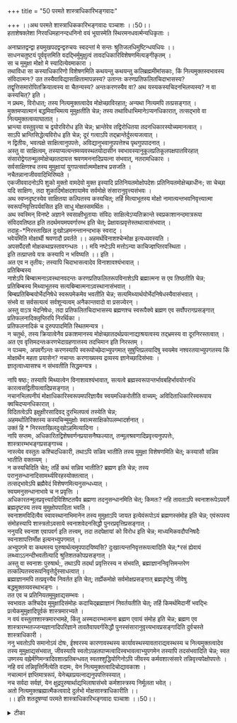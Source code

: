 +++
title = "50 परमते शास्त्राधिकारिभङ्गवादः"

+++
।।अथ परमते शास्त्राधिककारिभङ्गवादः पञ्चाशः ।।50।।  
हताशेषक्लेशा निरवधिमहानन्दधनिनो वयं भूयास्मेति स्थिरमनधवर्त्मन्यधिकृताः ।  

अनाघ्रातद्वन्द्वा हयमुखपदद्वन्द्वरुचयः स्वदन्तां मे सन्तः श्रुतिजलधिमुष्टिन्धयधियः ।।  
साधनचतुष्टयं पूर्ववृत्तमिति वदद्भिर्मुमुक्षुत्वं तावदधिकारिविशेषणमित्यङ्गीकृतम् ।  
सा च मुमुक्षा मोक्षो मे स्यादित्येवमाकारा ।  
तथाविधा सा कस्याधिकारिणो विशेषणमिति कथयन्तु कथयन्तु कलिब्रह्ममीमांसकाः, किं नित्यमुक्तस्वभावस्य संविदात्मनः? उत तस्यैवाविद्यासाक्षितामापन्नस्य? उतान्तः करणप्रतिफलितचिदाभासस्य? तद्वृत्तिसमारोपितक्रियात्वस्य वा चैतन्यस्य? अन्तःकरणस्यैव वा? अथ यस्यकस्यचिदनभिलप्यस्य? न वा कस्यचित्? इति ।  
न प्रथमः, विरोधात्; तस्य नित्यमुक्तत्वादेव मोक्षेच्छाविरहात्; अन्यथा नित्यमपि तत्प्रसङ्गात् ।  
मुक्तमप्यात्मानं बद्धमिवाभिमत्य मुमुक्षतीति चेन्न; तस्य तथाविधाभिमानेऽप्यनधिकारात्, तत्सद्भावे वा नित्यमुक्तत्वव्याघातात् ।  
भ्रान्त्या वस्तुवृत्त्या च द्वयोरविरोध इति चेन्न; भ्रान्तेरेव तद्विरोधितया तदनधिकारस्योच्यमानत्वात् ।  
साऽपि भ्रान्तिसिद्धेत्यविरोध इति चेन्न; दूरं गत्वाऽपि तद्भ्रान्तेर्दुस्त्यजत्वात् ।  
न द्वितीयः, भवत्पक्षे साक्षित्वानुपपत्तेः, अविद्यानुभवानुपपत्तेश्च पृथगुपपादनात् ।  
अस्तु वा साक्षित्वम्, तस्याप्यत्यन्तमव्यवस्थतयोदासीन स्वभावस्यानुकूलप्रतिकूलपक्षपातविरहात् संसारोद्वेगतन्मूलमोक्षेच्छातदायत्त श्रवणमननादिप्रयत्ना संभवात्, नतरामधिकारः ।  
सर्वसाक्षिणश्च तस्य मुमुक्षायां युगपत्सर्वात्ममोक्षश्च प्रसजति ।  
नचैतन्नानाजीववादिभिरिष्यते ।  
एकजीववादनोऽपि शुको मुक्तो वामदेवो मुक्त इस्यादि प्रतिनियतमोक्षोपदेशः प्रतिनियतमोक्षेच्छाधीनः; सा चेच्छा यदि साक्षिणः, तदा शुकादिमोक्षदशायामेव सर्वमोक्षे संसारानुवृत्त्यसंभवः ।  
अथ स्वप्नदृष्टस्येव साक्षितया कल्पितस्य कस्यचित्; तर्हि मित्याभूतस्य मोक्षो नामात्यन्तभवनिवृत्त्यात्मा स्वरूपनिवृत्तिपर्यवसित इति साधु मोक्षस्समर्थितः ।  
अथ स्वस्मिन् विनष्टे अज्ञाने स्वसाक्षीभूतायाः संविदः साक्षित्वेऽप्यतिक्रान्ते स्वप्रकाशानन्दमात्ररूपा संविदवतिष्ठत इति तदर्थमयमपवर्गारम्भ इति चेत्; प्रेक्षावत्प्रवृत्तेस्तथात्वासंभवात् ।  
तदाहुः-\*निरस्ताखिल दुःखोऽहमनन्तानन्दभाक् स्वराट् ।  
भवेयमिति मोक्षार्थी श्रवणादौ प्रवर्तते ।। अहमर्थविनाशश्चेन्मोक्ष इत्यध्यवस्यति ।  
अपसर्पेदसौ मोक्षकथाप्रस्तावगन्धतः ।। मयि नष्टेऽपि मत्तोऽन्या काचिज्ज्ञप्तिरवस्थिता ।  
इति तत्प्राप्तये यत्रः कस्यापि न भविष्यति ।। इति ।  
अत एव न तृतीयः; तस्यापि चिदाभासत्वादेव विनाशावश्यंभावात् ।  
प्रतिबिम्बस्य   
नाशेऽपि बिम्बात्मनाऽवस्थानवदन्तः करणप्रतिफलितरूपविनाशेऽपि ब्रह्मात्मना स एव तिष्ठतीति चेन्न; प्रतिबिम्बस्य मिथ्याभूतस्य सत्यबिम्बात्मनाऽवस्थानासंभवात् ।  
बिम्बप्रतिबिम्बयोर्भेदनिषेधे स्वरूपमेकमेव भवतीति चेन्न; सत्यमिथ्यार्थयोर्भेदनिषेधस्यैवासंभवात् ।  
संभवे वा सर्वसत्यत्वं सर्वशून्यत्वम् अनैकान्तवादो वा प्रसज्येरन् ।  
अस्तु वाऽत्र भेदनिषेधः, तदा प्रतिफलितचिदाभासस्य ब्रह्मणश्च स्वरूपैक्ये ब्रह्मण एव सर्वोपरागप्रसङ्गात् प्रतिफलनादिक्लृप्तिरपि निरर्थिका ।  
प्रतिफलनादिकं च दुरुपपादमिति स्थितमन्यत्र ।  
न चतुर्थः, तस्य क्रियात्वेनैव प्रकाशमानस्य मोक्षेच्छातदर्थप्रयत्नाद्याश्रयत्वस्य तद्भ्रमस्य वा दूरनिरस्तत्वात् ।  
अत एव वृत्तिमदन्तःकरणभेदाग्रहणात्तस्य तदभिमान इति निरस्तम् ।  
न पञ्चमः, अपवर्गेऽन्तः करणस्यापि स्वरूपोच्छेदाभ्युपगमात् सुषुप्तिप्रलयादिषु स्वयमेव नश्वरतयाभ्युपगतस्य किं मोक्षार्थेन महता प्रयासेन? नचान्तः करणाख्यस्य द्रव्यस्य ज्ञानेच्छादिसंभवः ।  
ज्ञातृत्वाध्यासश्च न संभवतीति सिद्धमन्यत्र ।  

नापि षष्ठः; तस्यापि मिथ्यात्वेन विनाशावश्यंभावात्, सत्यत्वे ब्रह्मस्वरूपान्तर्भावबहिर्भावयोरनधि कारत्वसद्वितीयत्वादिप्रसङ्गात् ।  
नचानभिलपनीयं मोक्षाधिकारिस्वरूपमपरिज्ञायैव स्वयमधिकरोतीति वाच्यम्; अविदिताधिकारिस्वरूपाय क्वचिदप्यनधिकारात् ।  
विदितत्वेऽपि इक्षुक्षीरसादिवद् दुरभिलपत्वं तस्येति चेन्न;   
अहमर्थातिरिक्तस्य कस्यचिन्मुमुक्षोः स्वात्मसाक्षिकोपलम्भादर्शनात् ।  
उक्तं हि \* निरस्ताखिलदुःखोऽहमित्यादिना ।  
नापि सप्तमः, अधिकारितद्विशेषवर्णनप्रयासनैष्फल्यात्, तन्मूलश्रवणादिप्रवृत्त्यनुपपत्तेः, शास्त्रारम्भभङ्गप्रसङ्गाच्च ।  
नास्त्येव वस्तुतः कश्चिदधिकारी, तथाऽपि सन्निव भातीति तस्य मुमुक्षा विशेषणमिति चेत्; कस्यासौ सन्निव भातीति वक्तव्यम् ।  
न कस्यचिदिति चेत्; तर्हि कथं सन्निव भातीति? ब्रह्मण इति चेन्न; तस्य परानुसन्धानादिसामर्थ्यविरहस्योक्तत्वात् ।  
तत्सद्भावेऽपि ब्रह्मैवेदं विशेषणमित्यनुसन्धध्यात् ।  
स्वयमनुसन्धानाभावे च न प्रवृत्तिः ।  
अधिकारतन्मूलप्रवृत्त्यादिविशिष्टतयैव ब्रह्मणा तदनुसन्धानमिति चेत्; किमतः? नहि तावताऽपि स्वनाशरूपेऽपवर्गे ब्रह्मदृष्टस्य तस्य मुमुक्षोपपादिता भवति ।  
स्वनाशमविदित्वैव स्वावस्थानाभिमानेन तस्य मुमुक्षाऽपि जायत इत्येवंरूपोऽयं ब्रह्मणस्संमोह इति चेन्न; एवंरूपस्य संमोहस्यापि शास्त्रतोऽवसाये स्वनाशवेदनसिद्धौ पुनरप्रवृत्तिप्रसङ्गात् ।  
ननुयदि स्वनाश एवापवर्ग इति तत्त्वम्, तदा तदपेक्षायां को विरोध इति चेन्न; माध्यमिकवदौपनिषदैः स्वनाशापत्तिर्मोक्ष इत्यनभ्युपगमात् ।  
अभ्युपगमे वा कथमस्य पुरुषार्थत्वमुपपादयिष्यसि? दुःखात्यन्तनिवृत्तरूपत्वादिति चेन्न;\*रसं ह्येवायं   
लब्ध्वाऽऽनन्दीभवतीत्यादि श्रुतिशतकोपप्रसङ्गात् ।  
अस्तु वा स्वनाशः पुरुषार्थ;, तथाऽपि तदर्था प्रवृत्तिरस्य न संभवति, ब्रह्माज्ञाननिवृत्तिमन्तरेण तत्कल्पितस्वरूपनिवृत्तेर्दुस्साधत्वात् ।  
ब्रह्माज्ञानमपि तत्प्रवृत्त्यैव निवर्तत इति चेत्; तर्ह्येकमोक्षे सर्वमोक्षप्रसङ्गात् ब्रह्मदृष्टेषु जीवेषु बद्धमुक्तव्यवस्थाभङ्गः ।  
तत एव च प्रतिनियतमुमुक्षाद्यसम्भवः ।  
स्वभावतः कश्चिदेव मुमुक्षादिसंमोहः कदाचिद्ब्रह्माज्ञानं निवर्तयतीति चेत्; तर्हि किमर्थमिदानीं भवद्भिः प्रत्येकमुमुक्षादिपूर्वकं शास्त्रमारभ्यते ।  
न वयं वस्तुतश्शास्त्रमारभामहे, किंतु अस्मदारम्भात्मना ब्रह्मण एवायं संमोह इति चेन्न; ब्रह्मण एव शास्त्रारम्भतज्जन्यज्ञानादिपरिज्ञाने तावतैवापवर्गसिद्धौ पुनस्संसारानुवृत्त्यभावप्रसङ्गादिति दुर्वचस्ते शास्त्राधिकारी ।  
ननु भवतोऽपि समानोऽयं दोषः, ईश्वरस्य कारणावस्थस्य कार्यावस्थस्यावताराद्यवस्थस्य च नित्यमुक्तत्वादेव तस्य मुमुक्षाद्यसंभवात्, जीवस्यापि स्वतोऽपहतपाप्मत्वादिस्वभावत्वाभ्युपगमेन तस्यापि तदसंभवादिति चेन्न; स्वत उष्णस्य वह्नेर्मणिमन्त्रादिवशात्प्रतिबन्धवत् स्वतश्शुद्धियोगिनोऽपि जीवस्य कर्मवशात्संसारे तन्निवृत्त्यपेक्षोपपत्तेः ।  
नहि वयं तन्निवृत्तिर्नित्येति वदामः, येन नित्यमुक्तत्वादिचोद्यावकाशः ।  
नचात्मानं ज्ञप्तिमात्ररूपं, येनेच्छाप्रयत्नाद्यनुपपत्तिस्स्यात् ।  
नच सर्वदा सर्वज्ञं, येन क्षुद्रपुरुषार्थाद्यभिलाषासंभवे कर्मशास्त्रस्य निर्मूलता भवेत् ।  
अतो नित्यमुक्तब्रह्मात्मैकत्ववादे दुर्लभो मोक्षसास्त्राधिकारीति ।।  
।। इति शतदूषण्यां परमते शास्त्राधिकारिभङ्गवादः पञ्चाशः ।।50।।

<details><summary>टीका</summary>

पूर्वत्रोपदेशासम्भव उक्तः । तादृशोपदेशेऽपि कार्यसम्भवं निरुपयिन्वादार्थं सङ्गृह्णातिः - हताशेषेति । वयवनघवर्त्मनियोमार्गे अधिकृतः - अधिकारवन्तः । कथमधिकारपन्त इत्यपेक्षायाम - निष्टनिवृत्तिपूर्वकेष्टप्राप्ति कामनावत्वादित्याहः - हताशेषेत्यादिना । भूयात्म इत्यन्तेन । आशीलिङ् - तत्कामनालाभात्परपक्षे तादृशकामकस्यासम्भवसूचन मुखेन वादार्थस्सूच्यते । कथयन्तु - कथयन्तु इति द्विरुक्तिः - क्वचिद्दृश्यते । तदा चापलेद्वे भवत इति द्विरुक्ति विधिबलाच्चापल्यं प्रतिपादयति कलिब्रह्मकामपुरुषार्थः । तेषामहमर्थविनाशवादिनां प्रेत्यानुभवितुभावात्कामपुरुषार्थमीमांसैवकर्तुमुचितेति सूचनाय कलिब्रह्ममीमांसकत्वोक्तिः । तद्व्यक्तीति । अन्तःकरणवृत्तेः क्रियात्वात्तत्सम्बलनेन क्रियात्वेन भासमानं चैतन्यमित्यर्थः । विरोधमुपपादयतिः - तस्येति । अन्यथेति । न च नित्यानित्यविवेकादिकारणविरहान्नित्यं मुमुक्षा न सम्भवतीति वाच्यं । मुमुक्षुयामिव तस्य तदयोगादिति भावः । तथा विधेति । अभिमानस्य ससारत्वान्मुक्तस्य तदोयगादिति भावः । नन्वभिमानसिद्धो हि बन्धो न पारमार्थिक इति न व्याघात इत्यभिमानमजानानश्शङ्कते भ्रान्तीति । वस्तुवृत्तिपारमार्थिकताभि सन्धिमुद्घाट्य परिहरतिः - भ्रान्तेरिति । तस्य एव संसारत्वात्तस्याः पारमार्थिकत्वादिति भावः । सापीति । भान्तेरपि मिथ्यात्वाद्वास्तव नित्यमुक्त्या न विरोध इति भावः। दूरंगत्वेति । अनवस्थाभयेन क्वचित्सत्यभूतभ्रन्तेर्दुस्त्यजत्वादिति भावः । पृथगुपादानादिति । वादान्तरेण पृथङ्निरस्तत्वादित्यर्थः । उदासीनेति ।आैदसीन्यावबोधाभ्यां साक्षित्वमितित्वदिष्टत्वादिति भावः । पृथगुपादानादिति । वादान्तरेण पृथङ्निरस्तत्वादित्यर्थः । उदासीनेति । आैदासीन्यावबोधाभ्यां साक्षित्वमितित्वदिष्टत्वादिति भाव - । संसारोद्वेगेति । उद्वेगादेरेव मुमुक्षाहेतुत्वादिति भावः । सर्वेति । सर्व पुरुष साधारणस्याविद्यानु भवरूप साक्षिण इत्यर्थः । इष्टापत्तिं परिहरतिः - न चैतदिति । अस्तु तर्ह्येक जीववादिमतेऽधिकार इत्यत्राहः - एकजीववादिनोऽपीति । मोक्षोपदेशः । मोक्षप्रतिपादकागमः । यदि साक्षिणीति । तथा सति प्रतिनयतत्वं न स्यादित्यर्थः । ननु यत्सत्यं ब्रह्मस्वरूपं कल्पितसाक्षितापन्नं तस्य मुमुक्षां न ब्रूमः । किन्तु स्वरूपतः कल्पितस्याप्यन्यस्य साक्षिणः तथा च तन्मुक्त्या सर्व मोक्ष इत्याशङ्क्य स्वरूपविनाशे आश्रयाभावान्मोक्ष एव न स्यादिति परिहरतिः - अथेति । ननु मोक्षे चाश्रयस्य कल्पितसाक्षिणो नाशेऽपि दोषा श्रयतयान्यस्यैवेष्यमाणत्वान्नोक्तदोष इत्याशङ्कतेः - अथेति । स्वसाक्षि भूतेति । मिथ्यासाक्षिकल्पकसाक्षिरूपसत्यसंविद इत्यर्थः । प्रेक्षावदिति । यद्यपि विषपानादौ स्वनाशपर्यवसितेऽपि लोके प्रवर्तन्ते तथआपि न ते प्रेक्षावन्तइति भावः । किञ्च मुमुक्षाधिकारो न स्यात्समान कर्तृकेऽच्छाया एव मुमुक्षात्वात् मुमुक्षाशब्दनेच्छामात्रमत्र लक्ष्यत इति वाच्यम् । मुमुक्षुर्वै शरण (श्वेत) मित्यादिमुमुक्षाधिकारत्वबोधक श्रुतिस्मृत्यादिविरोधादित्याहः - तदाहुरिति । भाष्यकारादय इति शेषः । अहमर्थ विनाशोक्तदोषं उक्त साक्षिविनाशपक्षेऽपि तुल्य इत्यभि प्रायेणाहः - अहमर्थेति । दृष्टान्तमुखेन शङ्कतेः - प्रतिबिम्बस्येति । प्रतिफलितरूपप्रतिबिम्बस्वरूपमित्यर्थः । दृष्टान्तासम्प्रतिपत्त्या परिहरतिः - नेति । ननु तदेवेदं मुखमिति प्रत्यभिज्ञया बिम्बाभेदसिद्धेर्भेदनिषेधात्प्रतिबिम्बस्य सत्यत्वं बिम्बाभेदश्च यज्यत इति शङ्कतेः - बिम्बेति । दर्पणे मुखं नास्तीति बुद्धया प्रति बिम्बमुखस्य शुक्तिरजताद्यविशेषेणमिथ्यात्वाद्बिम्बप्रतिबिम्बयोर्भेद एव । प्रत्यभिज्ञातु कर्दमलग्नपाद प्रति मुद्रायाः मम पादाविति प्रत्यभिज्ञावदुपपाद्येत्याहः - सत्यमिथ्यार्थयोरिति । अनैकन्तवाद इति । सत्यवस्त्वभेदात्सत्यत्वं मिथ्यावस्त्वभेदान्मिथ्यात्वं च स्यात्तथा च विनिगमकाभावात्सत्यासत्यत्वरूपत्वं स्यादिति भावः । अन्यत्र मिथ्यार्थाभ्युपगमेऽपि तत्र तदभ्युपगमो नास्त्येव किन्तु बिम्बप्रतियोगिकभेदमात्रस्य मिथ्यात्वं ततश्च प्रतिबिम्बस्य बिम्बात्मनावस्थानमिति शङ्क्यामाहः - अस्तु वेति । तदेति । ब्रह्मणोडवद्यप्रसङ्गपरिहारार्थं हि जीवस्य बन्धाश्रयस्य प्रतिबिम्बत्वकल्पनं व्यर्थमत्यर्थः । प्रति फलनादिकञ्चेति । अचाक्षुषस्य प्रतिफलनं नास्तीति वादान्तरे प्रतिपादितमित्यर्थः । दूरनिरस्तत्वादिति । यद्यपि क्रियात्वेन प्रकाशस्य वस्ततुः क्रियात्वाभआवान्मोक्षेच्छादि विरोधो न स्येव तथापि प्रमाण चैतन्यत्वाद्वृत्तिसम्पृक्त चैतन्यस्य प्रमातृभेदेन कामाद्यना श्रयत्वे नाङ्गीकारेण मोक्षेच्छाद्याश्रयत्वस्य भवद्भिरनङ्गीकारादिति भावः । अत एवेति । क्रियात्वेन प्रकाशमानस्य तदाश्रयान्तः करणाद्भेदस्यैव ग्रहीतत्वादित्यर्थः । ननूच्छेद एव पुरुषार्थ इत्यत आहः - सुषुप्तीति । द्रव्यस्य जडद्रव्यस्येत्यर्थः । ननु जडस्याप्यन्तः करणस्यध्यस्तज्ञातृत्ववदिच्छापि सम्भवति । अत एव कामस्सङ्कल्प इत्यादिवाक्यमित्यत्राहः - ज्ञातृत्वाध्यासश्चेति । अहमर्थात्मसमर्थनस्थले काम इत्यादिवाक्यस्य गानाधीनत्वमात्रमर्थः । नत्वन्तः करणधर्मत्वं अहमर्थस्यैवात्मत्वेन ज्ञातृत्वस्य स्वाभाविकत्वात्ततोतिरिक्तान्तः करणेऽध्यास्यैवासम्भवोक्तेरित्यर्थः । ननु जीवस्यैव किञ्चिन्मोक्षाधिकारिस्वरूपमस्ति । तच्च दुर्विज्ञेयत्वादनभिलपनीयं । जीवस्तु तदज्ञात्वैव प्रवर्तत इत्यत्राहः - न चेति । अविदितेति । अधिकारि स्वरूप ज्ञानाभावेऽपि प्रवर्तते चेद्भ वदुक्तनीत्यानित्या - नित्यविवेकाद्यभावेऽपि प्रवृत्तिप्रसङ्गे तत्पूर्वकत्वोक्तिविरोध इति भावः । अहमर्थातिरिक्तस्येति । यद्यपि ब3ह्म स्वरूपं संवलितमस्तीति परैरुच्यते । तथापि साक्ष्यादि कल्पके प्रागुक्तदूषणग्रासान्नास्याधिकार इति भावः । नैष्फल्यादिति । सति कुड्ये चित्रकर्मेति न्यायादिति भावः । निष्फलत्वमेव दर्शयतिः - तन्मूलेति । न हि शशश्रृङ्गस्य तैक्ष्यवर्णनामात्रेण छेदनादिसिद्धिरिति भावः । अधिकार्याभावात्कमधिकृत्य शास्त्रं प्रवर्तते । तत्रेष्टापत्तिं परिहरतिः - शास्त्रारम्भेति । स्वविनाशात्कस्य मुक्तिरित्यादिदूषणदूषितमपि दूषणान्तरं वक्तुं कल्पितोधिकारीति शङ्कतेः - नास्त्येव वस्तुत इति । किं कल्पकस्तस्य स एव उत ब्रह्म नाद्यः आत्माश्रयादित्याहः - कस्यासाविति । कथं तर्हीति । कल्पनाभावादिति भावः । द्वितीयं शङ्कतेः - ब्रह्मण इति । नन्विद्याश्रयतयानुसन्धानसामर्थ्यं सम्भवतीत्यत्राहः - सद्भावेऽपीति । न स्वयमिति । ब्रह्म कल्पितस्याधिकारिणः स्वगताधिकारि विशेषण प्रतिसन्धान्नाभावात्प्रवृत्तिर्नस्यादित्यर्थः । नन्वधिकारतदनुसन्धानं तन्मूलप्रवृत्तिशिष्टतया ब्रह्मणा कल्पतत्वात्तस्य मोक्षार्थप्रवृत्त्यु - पपत्तिरित्याशङ्कतेः - अधिकारतन्मूलेति । न हि तावतेति । अधिकारतदनुसन्धानसिद्धावपि मुमुक्षानुपपत्तेःप्रवृत्तिर्नस्यादित्यर्थः । स्वनशाज्ञान मुमुक्षयोरपि ब्रह्म काल्पिततया सर्वोपपत्तिरिति शब्दतेः - स्वनाशमिति।सम्मोहः - कल्पनमित्यर्थः । शास्त्रतो व्यवसाय इति । अनवसाने तु मिथ्यात्व ज्ञानाभावाद - विद्या निवृत्त्यर्थप्रवृत्तिर्न स्यादित्यर्थः । ननु माध्यमिकानां मोक्षार्थ प्रवृत्तिवदस्माकमस्त्विति शङ्कतेः - ननु यदीति । तर्हि प्रच्छन्नभावं विहाय प्रकटत्वं भावयेत्याहः - माध्यमिकवदिति । ननु माध्यमिकाद्भेदोऽस्ति नित्यवस्त्वङ्गीकारादित्यत आहः - अस्तु वेत्यादिना । कृत्यसाध्यतामेवोपपादयतिः - ब्रह्म ज्ञानेति । ब्रह्मणो भ्रान्तिनिवृत्त्याहि स्वनिवृत्तिः । तन्निवृत्तिश्च तदज्ञाननिवृत्तया । तन्निवृत्तिश्च तदीयतत्व ज्ञानादिति भावः । ननु जीव ज्ञानस्य व्यधिकरणत्वेऽपि वैनतेयदृष्टयी विषयनिवृत्ति वद्ब्रह्म ज्ञाननिवृत्तिरस्त्विति शङ्कतेः - ब्रह्म ज्ञानमपीति । मिथ्यात्वं न स्यादिति दूषणे सत्येव दूषणान्तरमाहः - एकेति । तत एवेति । एक मोक्षे सर्वेषां मुक्तिसम्भवात्प्रत्येकं मुमुक्षादिकं व्यर्थमित्यर्थः । ननु बद्धमुक्त व्यवस्था भङ्ग इष्ट एव । इदानीं संसरोपलम्भश्चेतः पूर्वं कस्यप्यमुक्तत्वात् उपपन्नः । इतः परन्तु कल्पान्तरादिषु कल्पिता मुमुक्षा संसार निवृत्तिपर्यन्ता भविष्यति नत्विदानीं सा कल्प्यते स्वभावादतस्सर्वोपपत्तिरित्यत्राहः - स्वभावत इति । ननु भुक्तवति पुरुषे परेण भ्रान्तिकल्पितं भोजनं यथा प्रयोजनाभआवपर्यनुयोगस्यानर्हं तथास्माकं ब्रह्मणा कल्पितं शास्त्रारम्भतज्जन्य ज्ञानादिकमिति शङ्कतेः - न वयमिति । शास्त्ररम्भादिकं सर्वं ब्रह्मणाकल्पितमिति परिज्ञाते तत एव सर्वमिथ्यात्वज्ञानात्सद्य एव मोक्षस्यान्नचैतस्मात् ज्ञानात्कालान्तरभाविज्ञानस्य विशेषः कश्चिन्मिथ्यात्व पक्षे युज्यत इत्यभिप्रायेणाहः - ब्रह्मण एवेति । स्वत उष्णस्येति । आनन्दात्मकज्ञानविकासरूपा पाप्मनिवृत्तिशुद्धः । सा चासाधारणकारणान्तरनिरपेक्षत्वात्प्रति - बन्धकाभावस्याकारणत्वाद्वास्वाभाविकी । स्वतः शुद्धयोगोऽपि तादृशशुद्धियोग्यता । सा चौष्ण्यादिवत्सर्वदा । विद्यमानापि कर्मणाप्रतिबन्धान्नशुद्धिरूप फलसहितेत्यर्थः । परमते नित्यमुक्तत्वान्निर्विशेषत्वेन मुमुक्षाद्याश्रयानुपपत्तेश्च हि दोष उक्तः । स्वमते स नास्तीत्याहः - न हि वयमिति । ज्ञप्तिमात्ररूपमिति । वदाम इत्यनुषङ्गः । स्वतोऽपहतपाप्मत्वप्रयुक्तमोक्षानधिकारशङ्कायां परिहृतायां प्रसङ्गात्स्वाभाविकज्ञानवत्त्व प्रयुक्तां कर्मानधिकारशङ्कां परिहरतिः - न च सर्वेति । वदाम इत्यनुषङ्गः । परमते तु सर्वज्ञेश्वर भेदात्कर्मशास्त्रानधिकारोऽपि जीवस्येति फलितं ।
वत्सकुलजलधिकौस्तुभ नृसिंहगुरुसुतेन सिंहदेवेन कृतायां शतदूषणीटीकायां पञ्चाशोवादस्समाप्तः ।।
</details>

